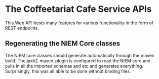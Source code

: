 # The Coffeetariat Cafe Service APIs

This Web API hosts many features for various functionality in the form of REST endpoints.

## Regenerating the NIEM Core classes

The NIEM core classes should generate automatically through the maven build. The jaxb2-maven-plugin is configured to
read the NIEM core and pulls in all the imported schemas and etc and generates everything.
Surprisingly, this was all able to be done without binding files.